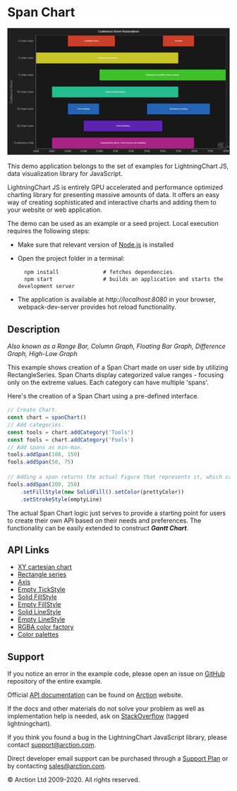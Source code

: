# Span Chart

![Span Chart](spanChart.png)

This demo application belongs to the set of examples for LightningChart JS, data visualization library for JavaScript.

LightningChart JS is entirely GPU accelerated and performance optimized charting library for presenting massive amounts of data. It offers an easy way of creating sophisticated and interactive charts and adding them to your website or web application.

The demo can be used as an example or a seed project. Local execution requires the following steps:

- Make sure that relevant version of [Node.js](https://nodejs.org/en/download/) is installed
- Open the project folder in a terminal:

        npm install              # fetches dependencies
        npm start                # builds an application and starts the development server

- The application is available at *http://localhost:8080* in your browser, webpack-dev-server provides hot reload functionality.


## Description

*Also known as a Range Bar, Column Graph, Floating Bar Graph, Difference Graph, High-Low Graph*

This example shows creation of a Span Chart made on user side by utilizing RectangleSeries. Span Charts display categorized value ranges - focusing only on the extreme values. Each category can have multiple 'spans'.

Here's the creation of a Span Chart using a pre-defined interface.

```javascript
// Create Chart.
const chart = spanChart()
// Add categories.
const tools = chart.addCategory('Tools')
const fools = chart.addCategory('Fools')
// Add spans as min-max.
tools.addSpan(100, 150)
fools.addSpan(50, 75)

// Adding a span returns the actual Figure that represents it, which can be styled.
fools.addSpan(200, 250)
    .setFillStyle(new SolidFill().setColor(prettyColor))
    .setStrokeStyle(emptyLine)
```

The actual Span Chart logic just serves to provide a starting point for users to create their own API based on their needs and preferences. The functionality can be easily extended to construct ***Gantt Chart***.


## API Links

* [XY cartesian chart]
* [Rectangle series]
* [Axis]
* [Empty TickStyle]
* [Solid FillStyle]
* [Empty FillStyle]
* [Solid LineStyle]
* [Empty LineStyle]
* [RGBA color factory]
* [Color palettes]


## Support

If you notice an error in the example code, please open an issue on [GitHub][0] repository of the entire example.

Official [API documentation][1] can be found on [Arction][2] website.

If the docs and other materials do not solve your problem as well as implementation help is needed, ask on [StackOverflow][3] (tagged lightningchart).

If you think you found a bug in the LightningChart JavaScript library, please contact support@arction.com.

Direct developer email support can be purchased through a [Support Plan][4] or by contacting sales@arction.com.

[0]: https://github.com/Arction/
[1]: https://www.arction.com/lightningchart-js-api-documentation/
[2]: https://www.arction.com
[3]: https://stackoverflow.com/questions/tagged/lightningchart
[4]: https://www.arction.com/support-services/

© Arction Ltd 2009-2020. All rights reserved.


[XY cartesian chart]: https://www.arction.com/lightningchart-js-api-documentation/v2.0.0/classes/chartxy.html
[Rectangle series]: https://www.arction.com/lightningchart-js-api-documentation/v2.0.0/classes/rectangleseries.html
[Axis]: https://www.arction.com/lightningchart-js-api-documentation/v2.0.0/classes/axis.html
[Empty TickStyle]: https://www.arction.com/lightningchart-js-api-documentation/v2.0.0/globals.html#emptytick
[Solid FillStyle]: https://www.arction.com/lightningchart-js-api-documentation/v2.0.0/classes/solidfill.html
[Empty FillStyle]: https://www.arction.com/lightningchart-js-api-documentation/v2.0.0/globals.html#emptyfill
[Solid LineStyle]: https://www.arction.com/lightningchart-js-api-documentation/v2.0.0/classes/solidline.html
[Empty LineStyle]: https://www.arction.com/lightningchart-js-api-documentation/v2.0.0/globals.html#emptyline
[RGBA color factory]: https://www.arction.com/lightningchart-js-api-documentation/v2.0.0/globals.html#colorrgba
[Color palettes]: https://www.arction.com/lightningchart-js-api-documentation/v2.0.0/globals.html#colorpalettes

